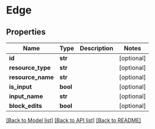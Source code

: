 # Edge

## Properties
Name | Type | Description | Notes
------------ | ------------- | ------------- | -------------
**id** | **str** |  | [optional] 
**resource_type** | **str** |  | [optional] 
**resource_name** | **str** |  | [optional] 
**is_input** | **bool** |  | [optional] 
**input_name** | **str** |  | [optional] 
**block_edits** | **bool** |  | [optional] 

[[Back to Model list]](../README.md#documentation-for-models) [[Back to API list]](../README.md#documentation-for-api-endpoints) [[Back to README]](../README.md)

